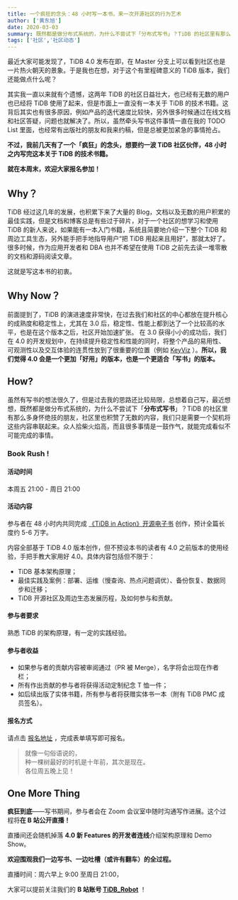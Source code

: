 ```yaml
---
title: 一个疯狂的念头：48 小时写一本书，来一次开源社区的行为艺术
author: ['黄东旭']
date: 2020-03-03
summary: 既然都是做分布式系统的，为什么不尝试下「分布式写书」？TiDB 的社区里有那么多身怀绝技的朋友，社区里也积赞了无数的内容，我们只是需要一个契机将这些内容串联起来。
tags: ['社区','社区动态']
---
```

最近大家可能发现了，TiDB 4.0 发布在即，在 Master 分支上可以看到社区也是一片热火朝天的景象。于是我也在想，对于这个有里程碑意义的 TiDB 版本，我们还能做点什么呢？

其实我一直以来就有个遗憾，这两年 TiDB 的社区日益壮大，也已经有无数的用户也已经将 TiDB 使用了起来，但是市面上一直没有一本关于 TiDB 的技术书籍。这背后其实也有很多原因，例如产品的迭代速度比较快，另外很多时候通过在线文档和社区答疑，问题也就解决了。所以，虽然牵头写书这件事情一直在我的 TODO List 里面，也经常有出版社的朋友和我来约稿，但是总被更加紧急的事情抢占。

**不过，我前几天有了一个「疯狂」的念头，想要约一波 TiDB 社区伙伴，48 小时之内写完这本关于 TiDB 的技术书籍。**

**就在本周末，欢迎大家报名参加！**

## Why？

TiDB 经过这几年的发展，也积累下来了大量的 Blog，文档以及无数的用户积累的最佳实践，但是文档和博客总是有些过于碎片，对于一个社区的想学习和使用 TiDB 的新人来说，如果能有一本入门书籍，系统且简要地介绍一下整个 TiDB 和周边工具生态，另外能手把手地指导用户“把 TiDB 用起来且用好”，那就太好了。很多时候，作为应用开发者和 DBA 也并不希望在使用 TiDB 之前先去读一堆零散的文档和源码阅读文章。

这就是写这本书的初衷。

## Why Now？

前面提到了，TiDB 的演进速度非常快，在过去我们和社区的中心都放在提升核心的成熟度和稳定性上，尤其在 3.0 后，稳定性、性能上都到达了一个比较高的水平，也是在这个版本之后，社区开始加速扩张。
在 3.0 获得小小的成功后，我们在 4.0 的开发规划中，在持续提升稳定性和性能的同时，将整个产品的易用性、可观测性以及交互体验的连贯性放到了很重要的位置（例如 [KeyViz](https://pingcap.com/blog-cn/observability-of-distributed-system/) ）。**所以，我们觉得 4.0 会是一个更加「好用」的版本，也是一个更适合「写书」的版本。**

## How? 

虽然有写书的想法很久了，但是过去我的思路还比较局限，总想着自己写，最近想想，既然都是做分布式系统的，为什么不尝试下「**分布式写书**」？TiDB 的社区里有那么多身怀绝技的朋友，社区里也积赞了无数的内容，我们只是需要一个契机将这些内容串联起来。众人拾柴火焰高，而且很多事情是一鼓作气，就能完成看似不可能完成的事情。

### Book Rush !

#### 活动时间

本周五 21:00 - 周日 21:00

#### 活动内容

参与者在 48 小时内共同完成 [《TiDB in Action》开源电子书](https://github.com/pingcap-incubator/tidb-in-action) 创作，预计全篇长度约 5-6 万字。

内容全部基于 TiDB 4.0 版本创作，但不预设本书的读者有 4.0 之前版本的使用经验，手把手教大家用好 4.0。具体内容包括但不限于：

* TiDB 基本架构原理；
* 最佳实践及案例：部署、运维（慢查询、热点问题调优）、备份恢复、数据同步和迁移；
* TiDB 开源社区及周边生态发展历程，及如何参与和贡献。

#### 参与者要求

熟悉 TiDB 的架构原理，有一定的实践经验。

#### 参与者收益

* 如果参与者的贡献内容被审阅通过（PR 被 Merge），名字将会出现在作者栏；
* 所有作出贡献的参与者将获得活动定制纪念 T 恤一件；
* 如后续出版了实体书籍，所有参与者将获赠实体书一本（附有 TiDB PMC 成员签名）。

#### 报名方式

请点击 [报名地址](http://tidbcommunity.mikecrm.com/1PMISfw) ，完成表单填写即可报名。

>就像一句俗语说的，  
>种一棵树最好的时机是十年前，其次是现在。  
>各位周五晚上见！  

## One More Thing

**疯狂到底**——写书期间，参与者会在 Zoom 会议室中随时沟通写作进展。这个过程将**在 B 站公开直播！**

直播间还会随机掉落 **4.0 新 Features 的开发者连线**介绍架构原理和 Demo Show。

**欢迎围观我们一边写书、一边吐槽（或许有翻车）的全过程。**

直播时间：周六早上 9:00 至周日 21:00，

大家可以提前关注我们的 **B 站账号 [TiDB_Robot](https://space.bilibili.com/86485707)** ！
